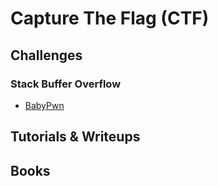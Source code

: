 # Capture The Flag (CTF)

## Challenges

### Stack Buffer Overflow
- [BabyPwn](/pwn/babypwn)  

## Tutorials & Writeups


## Books

